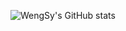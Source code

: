 ![WengSy's GitHub stats](https://github-readme-stats.vercel.app/api?username=wengsy150943&count_private=true&theme=holi)

